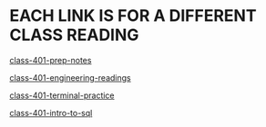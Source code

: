 # EACH LINK IS FOR A DIFFERENT CLASS READING

[class-401-prep-notes](https://edstaehle.github.io/Reading-Notes/class-401/prep-work)

[class-401-engineering-readings](https://edstaehle.github.io/Reading-Notes/class-401/engineering-readings)

[class-401-terminal-practice](https://edstaehle.github.io/Reading-Notes/class-401/terminal-practice)

[class-401-intro-to-sql](https://edstaehle.github.io/Reading-Notes/class-401/intro-to-sql)
